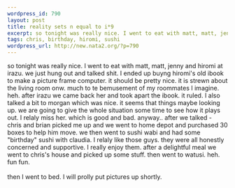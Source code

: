 ```yaml
--- 
wordpress_id: 790
layout: post
title: reality sets n equal to i*9
excerpt: so tonight was really nice. I went to eat with matt, matt, jenny and hiromi at irazu. we just hung out and talked shit. I ended up buyng hiromi's old ibook to make a picture frame computer. it should be pretty nice. it is strewn about the living room onw. much to te bemusement of my roommates I imagine. heh. after irazu we came back her and took apart the ibook. it ruled. I also talked a bit to ...
tags: chris, birthday, hiromi, sushi
wordpress_url: http://new.nata2.org/?p=790
---
```

so tonight was really nice. I went to eat with matt, matt, jenny and hiromi at irazu. we just hung out and talked shit. I ended up buyng hiromi's old ibook to make a picture frame computer. it should be pretty nice. it is strewn about the living room onw. much to te bemusement of my roommates I imagine. heh. after irazu we came back her and took apart the ibook. it ruled. I also talked a bit to morgan which was nice. it seems that things maybe looking up. we are going to give the whole situation some time to see how it plays out. I relaly miss her. which is good and bad. anyway.. after we talked - chris  and brian picked me up and we went to home depot and purchased 30 boxes to help him move. we then went to sushi wabi and had some "birthday" sushi with claudia. I relaly like those guys. they were all honestly concerned and supportive. I really enjoy them. after a delightful meal we went to chris's house and picked up some stuff. then went to watusi. heh. fun fun. <br/><br/>then I went to bed. I will prolly put pictures up shortly. 
